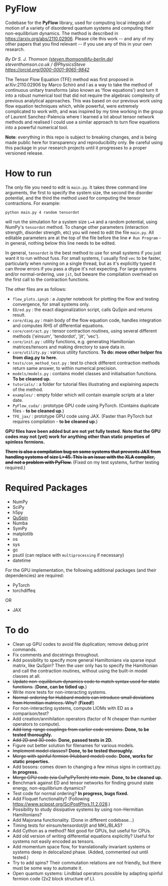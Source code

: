 # PyFlow

Codebase for the  **PyFlow** library, used for computing local integrals of motion of a variety of disordered quantum systems and computing their non-equilibrium dynamics. The method is described in https://arxiv.org/abs/2110.02906. Please cite this work -- and any of my other papers that you find relevant -- if you use any of this in your own research.

*By Dr S. J. Thomson (steven.thomson@fu-berlin.de)*  
*steventhomson.co.uk / @PhysicsSteve*  
*https://orcid.org/0000-0001-9065-9842*  

The Tensor Flow Equation (TFE) method was first proposed in arXiv:2110.02906 by Marco Schiró and I as a way to take the method of continuous unitary transforms (also known as 'flow equations') and turn it into a robust numerical tool that did not require the algebraic complexity of previous analytical approaches. This was based on our previous work using flow equation techniques which, while powerful, were extremely complicated to work with, and was inspired by my time working in the group of Laurent Sanchez-Palencia where I learned a lot about tensor network methods and realised I could use a similar approach to turn flow equations into a powerful numerical tool.

**Note**: everything in this repo is subject to breaking changes, and is being made public here for transparency and reproducibility only. Be careful using this package in your research projects until it progresses to a proper versioned release.

# How to run

The only file you need to edit is `main.py`. It takes three command line arguments, the first to specify the system size, the second the disorder potential, and the third the method used for computing the tensor contractions. For example:

```
python main.py 4 random tensordot
```

will run the simulation for a system size `L=4` and a random potential, using NumPy's `tensordot` method. To change other parameters (interaction strength, disorder strength, etc) you will need to edit the file `main.py`. All editable parameters are at the top of the file before the line `# Run Program` - in general, nothing below this line needs to be edited.

In general, `tensordot` is the best method to use for small systems if you just want it to run without fuss. For small systems, I usually find `vec` to be faster, particularly when running on a single thread, but as it's explicitly typed it can throw errors if you pass a dtype it's not expecting. For large systems and/or normal-ordering, use `jit`, but beware the compilation overhead on the first call to the contraction functions.

The other files are as follows:

* `flow_plots.ipnyb` : a Jupyter notebook for plotting the flow and testing convergence, for small systems only.
* `ED/ed.py` : the exact diagonalization script, calls QuSpin and returns result.
* `core/diag.py` : main body of the flow equation code, handles integration and computes RHS of differential equations.
* `core/contract.py` : tensor contraction routines, using several different methods ('einsum', 'tendordot', 'jit', 'vec').
* `core/init.py` : utility functions, e.g. generating Hamiltonian matrices/tensors and making directory to save data in.
* `core/utility.py` : various utility functions. **To do: move other helper fns from diag.py to here.**
* `tests/con_method_test.py` : test to check different contraction methods return same answer, to within numerical precision.
* `models/models.py` : contains model classes and initialisation functions. **To be cleaned up.**
* `tutorials/` : a folder for tutorial files illustrating and explaining aspects of the method.
* `examples/` : empty folder which will contain example scripts at a later date.
* `PyFlow_cuda/` : prototype GPU code using PyTorch. (Contains duplicate files - **to be cleaned up**.)
* `TFE_jax/` : prototype GPU code using JAX. (Faster than PyTorch but requires compilation - **to be cleaned up**.)


**GPU files have been added but are not yet fully tested.**
**Note that the GPU codes may not (yet) work for anything other than static propeties of spinless fermions.**

**~~There is also a compilation bug on some systems that prevents JAX from handling systems of size L>45. This is an issue with the XLA compiler, and not a problem with PyFlow.~~** (Fixed on my test systems, further testing required.)

# Required Packages

* NumPy
* SciPy
* h5py
* [QuSpin](https://weinbe58.github.io/QuSpin/)
* Numba
* SymPy
* matplotlib
* os 
* sys
* gc 
* psutil (can replace with `multiprocessing` if necessary)
* datetime 

For the GPU implementation, the following additional packages (and their dependencies) are required:

* PyTorch
* torchdiffeq

OR

* JAX

# To do 

* Clean up GPU codes to avoid file duplication; remove debug print commands.
* Fix comments and docstrings throughout.
* Add possibility to specify more general Hamiltonians via sparse input matrix, like QuSpin? Then the user only has to specify the Hamiltonian and call the contraction routines, without using the built-in model classes at all.
* ~~Update non-equilibrium dynamics code to match syntax used for static functions.~~ (**Done, can be tidied up.**)
* Write more tests for non-interacting systems.
* ~~Normal-ordering for Hubbard models can introduce small deviations from Hermitian matrices. Why?~~ (**Fixed!**)
* For non-interacting systems, compute LIOMs with ED as a comparison/test? 
* Add creation/annihilation operators (factor of N cheaper than number operators to compute).
* ~~Add long-range couplings from earlier code versions.~~ **Done, to be tested thoroughly.**
* ~~Add 2D and 3D code.~~ **Done, passed tests in 2D.**
* Figure out better solution for filenames for various models.
* ~~Implement model classes?~~ **Done, to be tested thoroughly.**
* ~~Merge with spinful fermion (Hubbard model) code.~~ **Done, works for static properties.**
* Add bosons: comes down to changing a few minus signs in contract.py. **In progress.**
* ~~Merge GPU code (via CuPy/PyTorch) into main~~. **Done, to be cleaned up.**
* Benchmark against ED and tensor networks for finding ground state energy, non-equilibrium dynamics?
* Test code for normal ordering? **In progress, bugs fixed.**
* Add Floquet functionality? (Following https://www.scipost.org/SciPostPhys.11.2.028.)
* Possibility to study dissipative systems by using non-Hermitian Hamiltonians?
* Add Majorana functionality. (Done in different codebase...)
* Timing tests for einsum/tensordot/jit and MKL/BLAS?
* Add Cython as a method? Not good for GPUs, but useful for CPUs.
* Add old version of writing differential equations explicitly? Useful for systems not easily encoded as tensors.
* Add momentum space flow, for translationally invariant systems or systems deep in delocalized phase. (Added, commented out until tested.)
* Try to add spins? Their commutation relations are not friendly, but there must be some way to automate it.
* Open quantum systems: Lindblad operators possible by adapting spinful fermion code (2x2 block structure of L).
